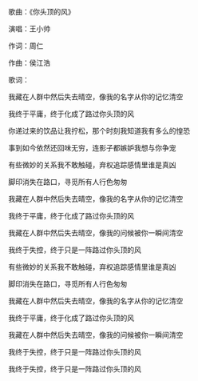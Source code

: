 歌曲：《你头顶的风》

演唱：王小帅

作词：周仁

作曲：侯江浩

歌词：

我藏在人群中然后失去晴空，像我的名字从你的记忆清空

我终于平庸，终于化成了路过你头顶的风

你递过来的饮品让我拧松，那个时刻我知道我有多么的惶恐

事到如今依然还回味无穷，连影子都嫉妒我想与你争宠

有些微妙的关系我不敢触碰，弃权追踪感情里谁是真凶

脚印消失在路口，寻觅所有人行色匆匆

我藏在人群中然后失去晴空，像我的名字从你的记忆清空

我终于平庸，终于化成了路过你头顶的风

我藏在人群中然后失去晴空，像我的问候被你一瞬间清空

我终于失控，终于只是一阵路过你头顶的风

有些微妙的关系我不敢触碰，弃权追踪感情里谁是真凶

脚印消失在路口，寻觅所有人行色匆匆

我藏在人群中然后失去晴空，像我的名字从你的记忆清空

我终于平庸，终于化成了路过你头顶的风

我藏在人群中然后失去晴空，像我的问候被你一瞬间清空

我终于失控，终于只是一阵路过你头顶的风

我终于失控，终于只是一阵路过你头顶的风